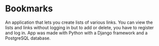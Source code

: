 Bookmarks
=========
An application that lets you create lists of various links.  You can view the lists and links without logging in but to add or delete, you have to register and log in. App was made with Python with a Django framework and a PostgreSQL database.  
